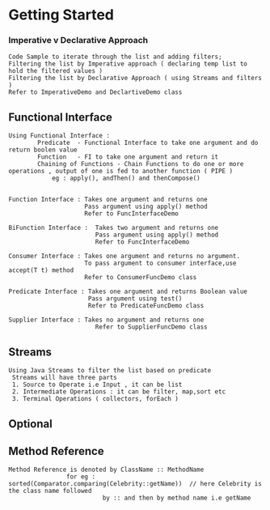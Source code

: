 # Getting Started

### Imperative v Declarative Approach

	Code Sample to iterate through the list and adding filters;
	Filtering the list by Imperative approach ( declaring temp list to hold the filtered values )
    Filtering the list by Declarative Approach ( using Streams and filters )
    Refer to ImperativeDemo and DeclartiveDemo class

## Functional Interface

    Using Functional Interface :
            Predicate  - Functional Interface to take one argument and do return boolen value
            Function   - FI to take one argument and return it
            Chaining of Functions - Chain Functions to do one or more operations , output of one is fed to another function ( PIPE )
                eg : apply(), andThen() and thenCompose()
                
    
    Function Interface : Takes one argument and returns one
                         Pass argument using apply() method
                         Refer to FuncInterfaceDemo

    BiFunction Interface :  Takes two argument and returns one 
                            Pass argument using apply() method
                            Refer to FuncInterfaceDemo

    Consumer Interface : Takes one argument and returns no argument. 
                         To pass argument to consumer interface,use accept(T t) method
                         Refer to ConsumerFuncDemo class
    
    Predicate Interface : Takes one argument and returns Boolean value
                          Pass argument using test()
                          Refer to PredicateFuncDemo class
    
    Supplier Interface : Takes no argument and returns one
                            Refer to SupplierFuncDemo class

## Streams 

    Using Java Streams to filter the list based on predicate
     Streams will have three parts
     1. Source to Operate i.e Input , it can be list
     2. Intermediate Operations : it can be filter, map,sort etc
     3. Terminal Operations ( collectors, forEach )

## Optional



## Method Reference

    Method Reference is denoted by ClassName :: MethodName
                    for eg :  sorted(Comparator.comparing(Celebrity::getName))  // here Celebrity is the class name followed
                              by :: and then by method name i.e getName
